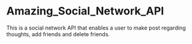 # Amazing_Social_Network_API
This is a social network API that enables a user to make post regarding thoughts, add friends and delete friends.
